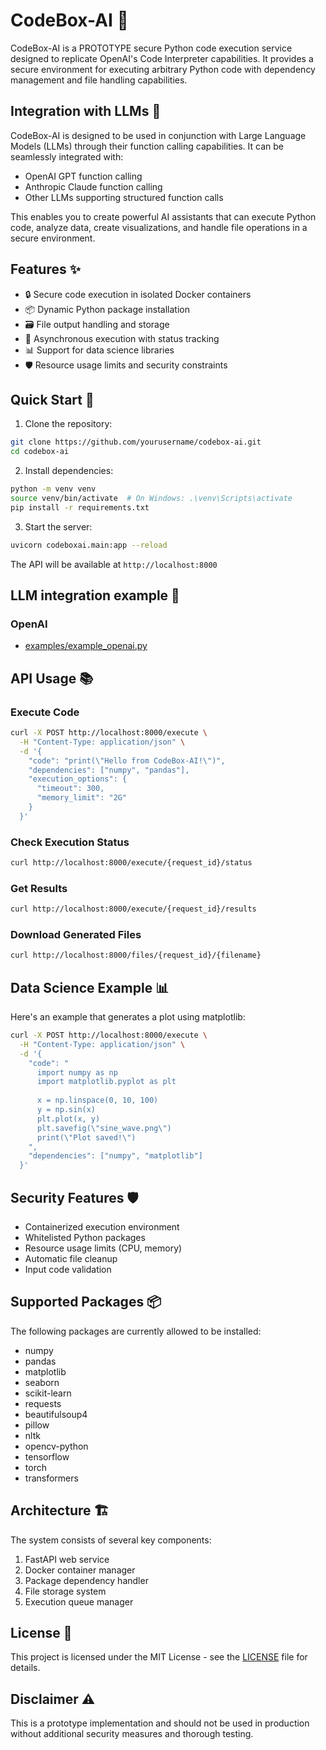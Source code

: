 # CodeBox-AI 🤖

CodeBox-AI is a PROTOTYPE secure Python code execution service designed to replicate OpenAI's Code Interpreter capabilities. It provides a secure environment for executing arbitrary Python code with dependency management and file handling capabilities.

## Integration with LLMs 🧠

CodeBox-AI is designed to be used in conjunction with Large Language Models (LLMs) through their function calling capabilities. It can be seamlessly integrated with:
- OpenAI GPT function calling
- Anthropic Claude function calling
- Other LLMs supporting structured function calls

This enables you to create powerful AI assistants that can execute Python code, analyze data, create visualizations, and handle file operations in a secure environment.

## Features ✨

- 🔒 Secure code execution in isolated Docker containers
- 📦 Dynamic Python package installation
- 🗃️ File output handling and storage
- 🔄 Asynchronous execution with status tracking
- 📊 Support for data science libraries
- 🛡️ Resource usage limits and security constraints

## Quick Start 🚀

1. Clone the repository:
```bash
git clone https://github.com/yourusername/codebox-ai.git
cd codebox-ai
```

2. Install dependencies:
```bash
python -m venv venv
source venv/bin/activate  # On Windows: .\venv\Scripts\activate
pip install -r requirements.txt
```

3. Start the server:
```bash
uvicorn codeboxai.main:app --reload
```

The API will be available at `http://localhost:8000`

## LLM integration example 🤝

### OpenAI

- [examples/example_openai.py](examples/example_openai.py)

## API Usage 📚

### Execute Code
```bash
curl -X POST http://localhost:8000/execute \
  -H "Content-Type: application/json" \
  -d '{
    "code": "print(\"Hello from CodeBox-AI!\")",
    "dependencies": ["numpy", "pandas"],
    "execution_options": {
      "timeout": 300,
      "memory_limit": "2G"
    }
  }'
```

### Check Execution Status
```bash
curl http://localhost:8000/execute/{request_id}/status
```

### Get Results
```bash
curl http://localhost:8000/execute/{request_id}/results
```

### Download Generated Files
```bash
curl http://localhost:8000/files/{request_id}/{filename}
```

## Data Science Example 📊

Here's an example that generates a plot using matplotlib:

```bash
curl -X POST http://localhost:8000/execute \
  -H "Content-Type: application/json" \
  -d '{
    "code": "
      import numpy as np
      import matplotlib.pyplot as plt
      
      x = np.linspace(0, 10, 100)
      y = np.sin(x)
      plt.plot(x, y)
      plt.savefig(\"sine_wave.png\")
      print(\"Plot saved!\")
    ",
    "dependencies": ["numpy", "matplotlib"]
  }'
```

## Security Features 🛡️

- Containerized execution environment
- Whitelisted Python packages
- Resource usage limits (CPU, memory)
- Automatic file cleanup
- Input code validation

## Supported Packages 📦

The following packages are currently allowed to be installed:
- numpy
- pandas
- matplotlib
- seaborn
- scikit-learn
- requests
- beautifulsoup4
- pillow
- nltk
- opencv-python
- tensorflow
- torch
- transformers

## Architecture 🏗️

The system consists of several key components:
1. FastAPI web service
2. Docker container manager
3. Package dependency handler
4. File storage system
5. Execution queue manager

## License 📄

This project is licensed under the MIT License - see the [LICENSE](LICENSE) file for details.

## Disclaimer ⚠️

This is a prototype implementation and should not be used in production without additional security measures and thorough testing.
